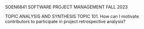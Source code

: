 SOEN6841 SOFTWARE PROJECT MANAGEMENT FALL 2023

TOPIC ANALYSIS AND SYNTHESIS
TOPIC 101. How can I motivate contributors to
participate in project retrospective
analysis?
